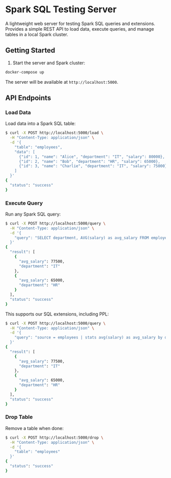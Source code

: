 # Spark SQL Testing Server

A lightweight web server for testing Spark SQL queries and extensions.
Provides a simple REST API to load data, execute queries, and manage tables in a local Spark cluster.

## Getting Started

1. Start the server and Spark cluster:
```bash
docker-compose up
```

The server will be available at `http://localhost:5000`.

## API Endpoints

### Load Data

Load data into a Spark SQL table:

```bash
$ curl -X POST http://localhost:5000/load \
  -H "Content-Type: application/json" \
  -d '{
    "table": "employees",
    "data": [
      {"id": 1, "name": "Alice", "department": "IT", "salary": 80000},
      {"id": 2, "name": "Bob", "department": "HR", "salary": 65000},
      {"id": 3, "name": "Charlie", "department": "IT", "salary": 75000}
    ]
  }'
{
  "status": "success"
}
```

### Execute Query

Run any Spark SQL query:

```bash
$ curl -X POST http://localhost:5000/query \
  -H "Content-Type: application/json" \
  -d '{
    "query": "SELECT department, AVG(salary) as avg_salary FROM employees GROUP BY department"
  }'
{
  "result": [
    {
      "avg_salary": 77500,
      "department": "IT"
    },
    {
      "avg_salary": 65000,
      "department": "HR"
    }
  ],
  "status": "success"
}
```

This supports our SQL extensions, including PPL:

```bash
$ curl -X POST http://localhost:5000/query \
  -H "Content-Type: application/json" \
  -d '{
    "query": "source = employees | stats avg(salary) as avg_salary by department"
  }'
{
  "result": [
    {
      "avg_salary": 77500,
      "department": "IT"
    },
    {
      "avg_salary": 65000,
      "department": "HR"
    }
  ],
  "status": "success"
}
```

### Drop Table

Remove a table when done:

```bash
$ curl -X POST http://localhost:5000/drop \
  -H "Content-Type: application/json" \
  -d '{
    "table": "employees"
  }'
{
  "status": "success"
}
```
